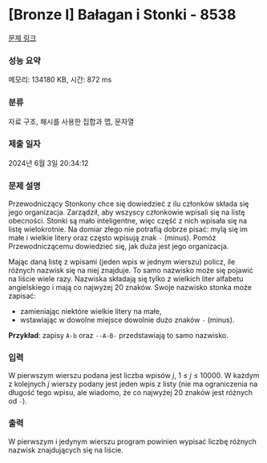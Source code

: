 # [Bronze I] Bałagan i Stonki - 8538 

[문제 링크](https://www.acmicpc.net/problem/8538) 

### 성능 요약

메모리: 134180 KB, 시간: 872 ms

### 분류

자료 구조, 해시를 사용한 집합과 맵, 문자열

### 제출 일자

2024년 6월 3일 20:34:12

### 문제 설명

<p>Przewodniczący Stonkony chce się dowiedzieć z ilu członków składa się jego organizacja. Zarządził, aby wszyscy członkowie wpisali się na listę obecności. Stonki są mało inteligentne, więc część z nich wpisała się na listę wielokrotnie. Na domiar złego nie potrafią dobrze pisać: mylą się im małe i wielkie litery oraz często wpisują znak <code>-</code> (minus). Pomóż Przewodniczącemu dowiedzieć się, jak duża jest jego organizacja.</p>

<p>Mając daną listę z wpisami (jeden wpis w jednym wierszu) policz, ile różnych nazwisk się na niej znajduje. To samo nazwisko może się pojawić na liście wiele razy. Nazwiska składają się tylko z wielkich liter alfabetu angielskiego i mają co najwyżej 20 znaków. Swoje nazwisko stonka może zapisać:</p>

<ul>
	<li>zamieniając niektóre wielkie litery na małe,</li>
	<li>wstawiając w dowolne miejsce dowolnie dużo znaków <code>-</code> (minus).</li>
</ul>

<p><b>Przykład</b>: zapisy <code>A-b</code> oraz <code>--A-B-</code> przedstawiają to samo nazwisko.</p>

### 입력 

 <p>W pierwszym wierszu podana jest liczba wpisów <em>j</em>, 1 ≤ <em>j</em> ≤ 10000. W każdym z kolejnych <em>j</em> wierszy podany jest jeden wpis z listy (nie ma ograniczenia na długość tego wpisu, ale wiadomo, że co najwyżej 20 znaków jest różnych od <code>-</code>).</p>

### 출력 

 <p>W pierwszym i jedynym wierszu program powinien wypisać liczbę różnych nazwisk znajdujących się na liście.</p>

